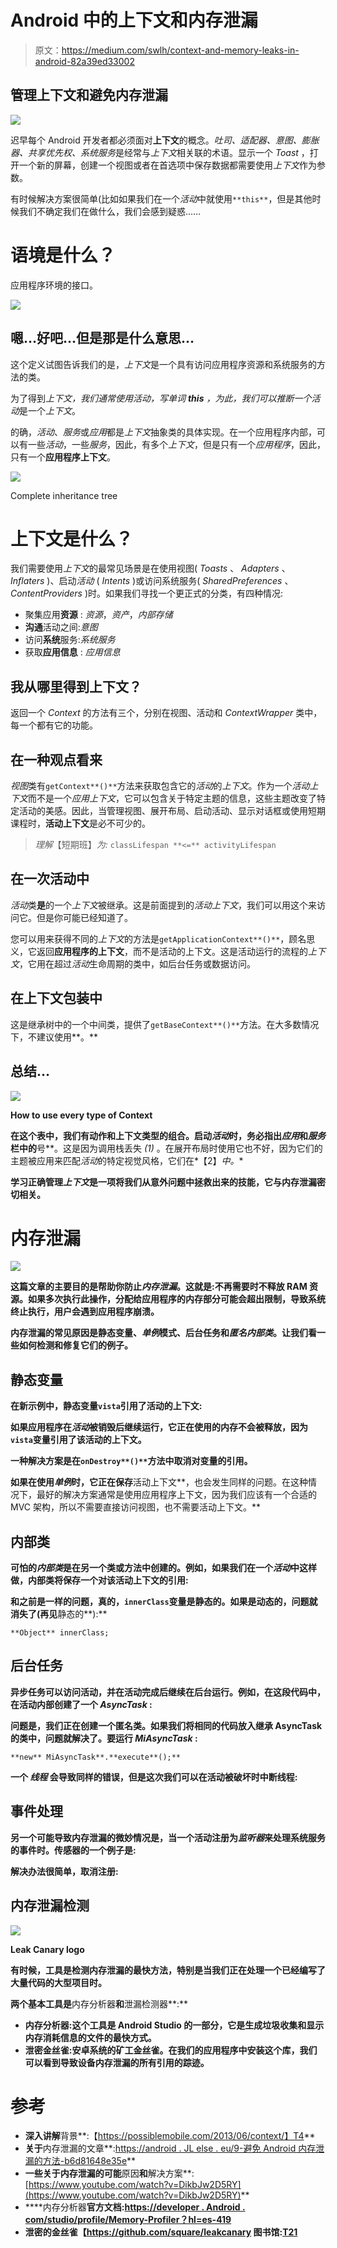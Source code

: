 # Android 中的上下文和内存泄漏

> 原文：<https://medium.com/swlh/context-and-memory-leaks-in-android-82a39ed33002>

## 管理上下文和避免内存泄漏

![](img/f432cab3166eae637af51febb5124d0f.png)

迟早每个 Android 开发者都必须面对**上下文**的概念。*吐司、适配器、意图、膨胀器、共享优先权、系统服务*是经常与*上下文*相关联的术语。显示一个 *Toast* ，打开一个新的屏幕，创建一个视图或者在首选项中保存数据都需要使用*上下文*作为参数。

有时候解决方案很简单(比如如果我们在一个*活动*中就使用`**this**`，但是其他时候我们不确定我们在做什么，我们会感到疑惑……

# 语境是什么？

应用程序环境的接口。

![](img/552001a8084b8f7ff5a312afabd22a65.png)

## 嗯…好吧…但是那是什么意思…

这个定义试图告诉我们的是，*上下文*是一个具有访问应用程序资源和系统服务的方法的类。

为了得到*上下文，*我们通常使用*活动，*写单词 **this** ，为此，我们可以推断一个*活动*是一个*上下文*。

的确，*活动*、*服务*或*应用*都是*上下文*抽象类的具体实现。在一个应用程序内部，可以有一些*活动*，一些*服务*，因此，有多个*上下文*，但是只有一个*应用程序*，因此，只有一个**应用程序上下文**。

![](img/af556cd3332492aa28c0035af582ed53.png)

Complete inheritance tree

# 上下文是什么？

我们需要使用*上下文*的最常见场景是在使用视图( *Toasts* 、 *Adapters* 、 *Inflaters* )、启动*活动* ( *Intents* )或访问系统服务( *SharedPreferences* 、 *ContentProviders* )时。如果我们寻找一个更正式的分类，有四种情况:

*   聚集应用**资源** : *资源*，*资产*，*内部存储*
*   **沟通**活动之间:*意图*
*   访问**系统**服务:*系统服务*
*   获取**应用信息** : *应用信息*

## 我从哪里得到上下文？

返回一个 *Context* 的方法有三个，分别在视图、活动和 *ContextWrapper* 类中，每一个都有它的功能。

## 在一种观点看来

*视图*类有`getContext**()**`方法来获取包含它的*活动*的*上下文*。作为一个*活动上下文*而不是一个*应用上下文*，它可以包含关于特定主题的信息，这些主题改变了特定活动的美感。因此，当管理视图、展开布局、启动活动、显示对话框或使用短期课程时，**活动上下文**是必不可少的。

> *理解*【短期班】*为:* `classLifespan **<=** activityLifespan`

## 在一次活动中

*活动*类**是**的一个*上下文*被继承。这是前面提到的*活动上下文*，我们可以用这个来访问它。但是你可能已经知道了。

您可以用来获得不同的*上下文*的方法是`getApplicationContext**()**`，顾名思义，它返回**应用程序的上下文**，而不是活动的上下文。这是活动运行的流程的*上下文*，它用在超过*活动*生命周期的类中，如后台任务或数据访问。

## 在上下文包装中

这是继承树中的一个中间类，提供了`getBaseContext**()**`方法。在大多数情况下，不建议使用**。**

## **总结…**

**![](img/e6ca07dcd944a6f1531f909398ca2268.png)**

**How to use every type of Context**

**在这个表中，我们有动作和上下文类型的组合。启动*活动*时，务必指出*应用*和*服务*栏中的**号**。这是因为调用栈丢失 *(1)* 。在展开布局时使用它也不好，因为它们的主题被应用来匹配*活动*的特定视觉风格，它们在*【2】*中。**

**学习正确管理*上下文*是一项将我们从意外问题中拯救出来的技能，它与内存泄漏密切相关。**

# **内存泄漏**

**![](img/9a9a5d9314feef98b602d5fc5fb06e64.png)**

**这篇文章的主要目的是帮助你防止*内存泄漏*。这就是:**不再需要时不释放 RAM** 资源。如果多次执行此操作，分配给应用程序的内存部分可能会超出限制，导致系统终止执行，用户会遇到应用程序崩溃。**

**内存泄漏的常见原因是静态变量、*单例*模式、后台任务和*匿名内部类*。让我们看一些如何检测和修复它们的例子。**

## **静态变量**

**在新示例中，静态变量`vista`引用了活动的上下文:**

**如果应用程序在*活动*被销毁后继续运行，它正在使用的内存不会被释放，因为`vista`变量引用了该活动的上下文。**

**一种解决方案是在`onDestroy**()**`方法中取消对变量的引用。**

**如果在使用*单例*时，它正在保存**活动上下文**，也会发生同样的问题。在这种情况下，最好的解决方案通常是使用应用程序上下文，因为我们应该有一个合适的 MVC 架构，所以不需要直接访问视图，也不需要活动上下文。**

## **内部类**

**可怕的*内部类*是在另一个类或方法中创建的。例如，如果我们在一个*活动*中这样做，内部类将保存一个对该活动上下文的引用:**

**和之前是一样的问题，真的，`innerClass`变量是静态的。如果是动态的，问题就消失了(再见**静态的**):**

```
**Object** innerClass;
```

## **后台任务**

**异步任务可以访问活动，并在活动完成后继续在后台运行。例如，在这段代码中，在活动内部创建了一个 *AsyncTask* :**

**问题是，我们正在创建一个匿名类。如果我们将相同的代码放入继承 AsyncTask 的类中，问题就解决了。要运行 *MiAsyncTask* :**

```
**new** MiAsyncTask**.**execute**();**
```

**一个 ***线程*** 会导致同样的错误，但是这次我们可以在活动被破坏时中断线程:**

## **事件处理**

**另一个可能导致内存泄漏的微妙情况是，当一个活动注册为*监听器*来处理系统服务的事件时。传感器的一个例子是:**

**解决办法很简单，取消注册:**

## **内存泄漏检测**

**![](img/eff7eff2ce48ef38c3032231c211431e.png)**

**Leak Canary logo**

**有时候，工具是检测内存泄漏的最快方法，特别是当我们正在处理一个已经编写了大量代码的大型项目时。**

**两个基本工具是**内存分析器**和**泄漏检测器**:**

*   ****内存分析器**:这个工具是 Android Studio 的一部分，它是生成垃圾收集和显示内存消耗信息的文件的最快方式。**
*   ****泄密金丝雀**:安卓系统的矿工金丝雀。在我们的应用程序中安装这个库，我们可以看到导致设备内存泄漏的所有引用的踪迹。**

# **参考**

*   **深入讲解**背景**:【https://possiblemobile.com/2013/06/context/】T4**
*   **关于**内存泄漏的文章**:[https://android . JL else . eu/9-避免 Android 内存泄漏的方法-b6d81648e35e](https://android.jlelse.eu/9-ways-to-avoid-memory-leaks-in-android-b6d81648e35e)**
*   **一些关于内存泄漏的可能**原因**和**解决方案**:[https://www.youtube.com/watch?v=DikbJw2D5RY](https://www.youtube.com/watch?v=DikbJw2D5RY)**
*   ****内存分析器**官方文档:[https://developer . Android . com/studio/profile/Memory-Profiler？hl=es-419](https://developer.android.com/studio/profile/memory-profiler?hl=es-419)**
*   ****泄密的金丝雀【https://github.com/square/leakcanary 图书馆:[T21](https://github.com/square/leakcanary)****